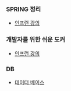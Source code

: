 ### SPRING 정리
- [인프런 강의](spring/spring) 

### 개발자를 위한 쉬운 도커
- [인프런 강의](docker/index.md)

### DB
- [데이터 베이스](db/btree)
